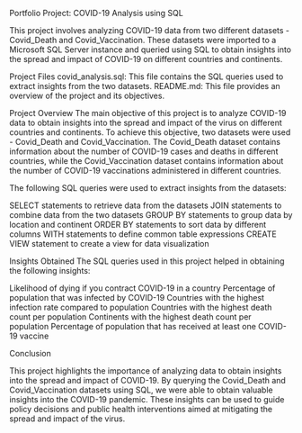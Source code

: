 Portfolio Project: COVID-19 Analysis using SQL

This project involves analyzing COVID-19 data from two different datasets - Covid_Death and Covid_Vaccination. These datasets were imported to a Microsoft SQL Server instance and queried using SQL to obtain insights into the spread and impact of COVID-19 on different countries and continents.

Project Files
covid_analysis.sql: This file contains the SQL queries used to extract insights from the two datasets.
README.md: This file provides an overview of the project and its objectives.

Project Overview
The main objective of this project is to analyze COVID-19 data to obtain insights into the spread and impact of the virus on different countries and continents. To achieve this objective, two datasets were used - Covid_Death and Covid_Vaccination. The Covid_Death dataset contains information about the number of COVID-19 cases and deaths in different countries, while the Covid_Vaccination dataset contains information about the number of COVID-19 vaccinations administered in different countries.

The following SQL queries were used to extract insights from the datasets:

SELECT statements to retrieve data from the datasets
JOIN statements to combine data from the two datasets
GROUP BY statements to group data by location and continent
ORDER BY statements to sort data by different columns
WITH statements to define common table expressions
CREATE VIEW statement to create a view for data visualization

Insights Obtained
The SQL queries used in this project helped in obtaining the following insights:

Likelihood of dying if you contract COVID-19 in a country
Percentage of population that was infected by COVID-19
Countries with the highest infection rate compared to population
Countries with the highest death count per population
Continents with the highest death count per population
Percentage of population that has received at least one COVID-19 vaccine

Conclusion

This project highlights the importance of analyzing data to obtain insights into the spread and impact of COVID-19. By querying the Covid_Death and Covid_Vaccination datasets using SQL, we were able to obtain valuable insights into the COVID-19 pandemic. These insights can be used to guide policy decisions and public health interventions aimed at mitigating the spread and impact of the virus.
